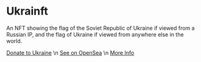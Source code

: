 # Ukrainft

An NFT showing the flag of the Soviet Republic of Ukraine if viewed from a Russian IP, and the flag of Ukraine if viewed from anywhere else in the world.

[Donate to Ukraine](https://twitter.com/Ukraine/status/1497594592438497282?s=20&t=Ok4vo90B1261nLFgolTweg) \n
[See on OpenSea](https://opensea.io/assets/matic/0x1675deafaf1be7337afaf16287c17cb54071a9a9/0) \n
[More Info](https://klingefjord.notion.site/klingefjord/Ukrainft-38ccfc572ec24c688db37e6c361e5fe9)
